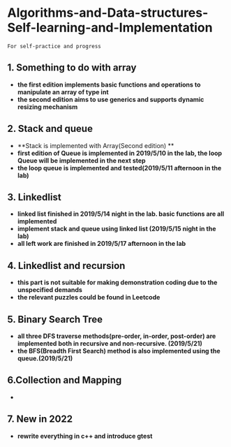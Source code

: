# Algorithms-and-Data-structures-Self-learning-and-Implementation
`For self-practice and progress`

## 1. Something to do with array
+ **the first edition implements basic functions and operations to manipulate an array of type int**
+ **the second edition aims to use generics and supports dynamic resizing mechanism**
## 2. Stack and queue

+ **Stack is implemented with Array(Second edition) **
+ **first edition of Queue is implemented in 2019/5/10 in the lab, the loop Queue will be implemented in the next step**
+ **the loop queue is implemented and tested(2019/5/11 afternoon in the lab)**

## 3. Linkedlist

+ **linked list finished in 2019/5/14 night in the lab. basic functions are all implemented**
+ **implement stack and queue using linked list (2019/5/15 night in the lab)**
+ **all left work are finished in 2019/5/17 afternoon in the lab**

## 4. Linkedlist and recursion

+ **this part is not suitable for making demonstration coding due to the unspecified demands**
+ **the relevant puzzles could be found in Leetcode**

## 5. Binary Search Tree

+ **all three DFS traverse methods(pre-order, in-order, post-order) are implemented both in recursive and non-recursive. (2019/5/21)**
+ **the BFS(Breadth First Search) method is also implemented using the queue.(2019/5/21)**

## 6.Collection and Mapping

+ 

## 7. New in 2022

* **rewrite everything in c++ and introduce gtest**

